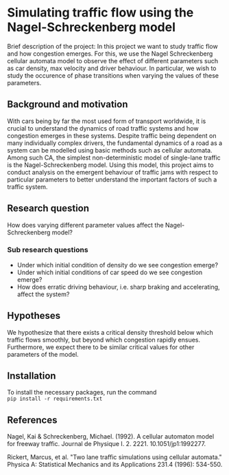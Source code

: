 # Simulating traffic flow using the Nagel-Schreckenberg model

Brief description of the project: In this project we want to study traffic flow and how congestion emerges. For this, we use the Nagel Schreckenberg cellular automata model to observe the effect of different parameters such as car density, max velocity and driver behaviour. In particular, we wish to study the occurence of phase transitions when varying the values of these parameters.


## Background and motivation

With cars being by far the most used form of transport worldwide, it is crucial to understand the dynamics of road traffic systems and how congestion emerges in these systems. Despite traffic being dependent on many individually complex drivers, the fundamental dynamics of a road as a system can be modelled using basic methods such as cellular automata. Among such CA, the simplest non-deterministic model of single-lane traffic is the Nagel-Schreckenberg model. Using this model, this project aims to conduct analysis on the emergent behaviour of traffic jams with respect to particular parameters to better understand the important factors of such a traffic system.


## Research question

How does varying different parameter values affect the Nagel-Schreckenberg model?

### Sub research questions

- Under which initial condition of density do we see congestion emerge?
- Under which initial conditions of car speed do we see congestion emerge?
- How does erratic driving behaviour, i.e. sharp braking and accelerating, affect the system?


## Hypotheses
We hypothesize that there exists a critical density threshold below which traffic flows smoothly, but beyond which congestion rapidly ensues. Furthermore, we expect there to be similar critical values for other parameters of the model.


## Installation
To install the necessary packages, run the command\
`pip install -r requirements.txt`


## References

Nagel, Kai & Schreckenberg, Michael. (1992). A cellular automaton model for freeway traffic. Journal de Physique I. 2. 2221. 10.1051/jp1:1992277. 

Rickert, Marcus, et al. "Two lane traffic simulations using cellular automata." Physica A: Statistical Mechanics and its Applications 231.4 (1996): 534-550.